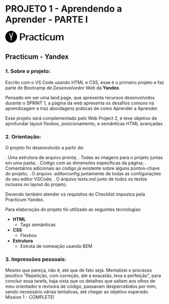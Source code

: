 # PROJETO 1 - Aprendendo a Aprender - PARTE I

![img](images/logo_place_header.png)
## Practicum - Yandex

### 1. Sobre o projeto:

Escrito com o VS Code usando HTML e CSS, esse é o primeiro projeto e faz parte do Bootcamp de _Desenvolvedor Web_ da **Yandex**.

Pensado em ser uma land page, que apresenta recursos desenvolvidos durante o SPRINT 1, a página da web apresenta os desafios comuns na aprendizagem e traz abordagens práticas de como Aprender a Aprender.

Esse projeto será complementado pelo Web Project 2, e teve objetivo de aprofundar layout flexbox, posicionamento, e semânticas HTML avançadas.

### 2. Orientação:

O projeto foi desenvolvido a partir de:

. Uma estrutura de arquivo pronta;
. Todas as imagens para o projeto juntas em uma pasta;
. Código com as dimensões específicas da página;
. Comentários adicionais ao código já existente sobre alguns pontos-chave do projeto;
. O arquivo .editorconfig juntamente de todas as configurações do seu editor VSCode;
. O arquivo texts.md junto de todos os textos inclusos no layout do projeto;

Devendo também atender os requisitos do Checklist impostos pela Practicum Yandex.

Para elaboração do projeto foi utilizado as seguintes tecnologias:

- **HTML**
  - Tags semânticas
- **CSS**
  - Flexbox
- **Estrutura**
  - Estruta de nomeação usando BEM

### 3. Impressões pessoais:

Mesmo que pareça, não é, até que de fato seja. Mentalizei o processo jesúitico "Repetição, com correção, até a exaustão, leva a perfeição", para concluir essa tarefa, haja vista que os detalhes que saltam aos olhos de meu orientador e revisora de código, passavam despercebidos por mim, sendo necessário várias tentativas, até chegar ao objetivo esperado. Mission 1 - COMPLETE!
